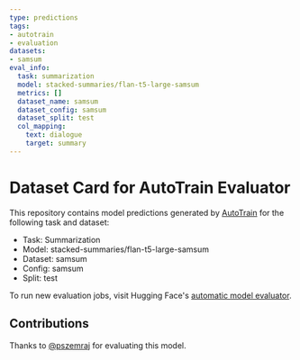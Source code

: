 ```yaml
---
type: predictions
tags:
- autotrain
- evaluation
datasets:
- samsum
eval_info:
  task: summarization
  model: stacked-summaries/flan-t5-large-samsum
  metrics: []
  dataset_name: samsum
  dataset_config: samsum
  dataset_split: test
  col_mapping:
    text: dialogue
    target: summary
---
```

# Dataset Card for AutoTrain Evaluator

This repository contains model predictions generated by [AutoTrain](https://huggingface.co/autotrain) for the following task and dataset:

* Task: Summarization
* Model: stacked-summaries/flan-t5-large-samsum
* Dataset: samsum
* Config: samsum
* Split: test

To run new evaluation jobs, visit Hugging Face's [automatic model evaluator](https://huggingface.co/spaces/autoevaluate/model-evaluator).

## Contributions

Thanks to [@pszemraj](https://huggingface.co/pszemraj) for evaluating this model.